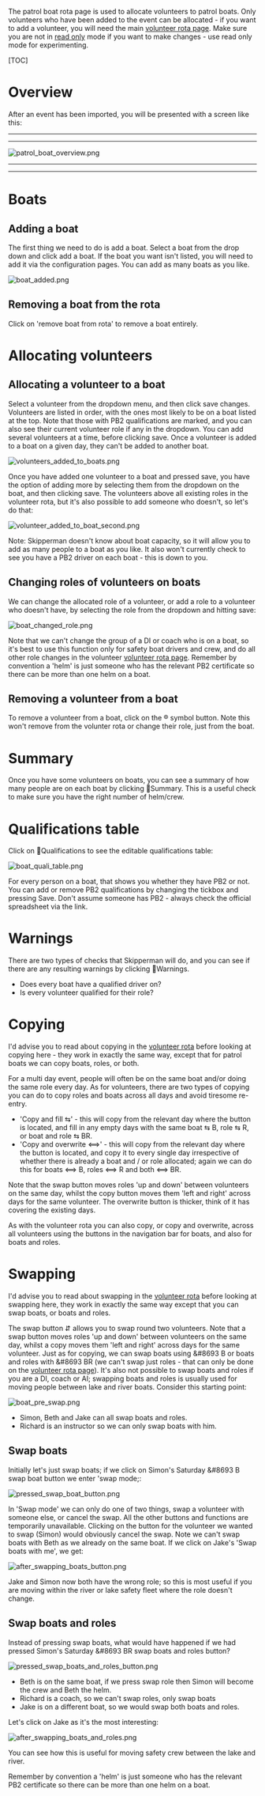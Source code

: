 The patrol boat rota page is used to allocate volunteers to patrol boats. Only volunteers who have been added to the event can be allocated - if you want to add a volunteer, you will need the main [volunteer rota page](volunteer_rota_help#add-a-volunteer). Make sure you are not in [read only](main-menu#read-only) mode if you want to make changes - use read only mode for experimenting.

[TOC]

# Overview

After an event has been imported, you will be presented with a screen like this:

***
***
![patrol_boat_overview.png](/static/patrol_boat_overview.png)
***
***


# Boats

## Adding a boat

The first thing we need to do is add a boat. Select a boat from the drop down and click add a boat. If the boat you want isn't listed, you will need to add it via the configuration pages. You can add as many boats as you like.

![boat_added.png](/static/boat_added.png)

## Removing a boat from the rota

Click on 'remove boat from rota' to remove a boat entirely. 

# Allocating volunteers 

## Allocating a volunteer to a boat

Select a volunteer from the dropdown menu, and then click save changes. Volunteers are listed in order, with the ones most likely to be on a boat listed at the top. Note that those with PB2 qualifications are marked, and you can also see their current volunteer role if any in the dropdown. You can add several volunteers at a time, before clicking save. Once a volunteer is added to a boat on a given day, they can't be added to another boat.

![volunteers_added_to_boats.png](/static/volunteers_added_to_boats.png)

Once you have added one volunteer to a boat and pressed save, you have the option of adding more by selecting them from the dropdown on the boat, and then clicking save. The volunteers above all existing roles in the volunteer rota, but it's also possible to add someone who doesn't, so let's do that:

![volunteer_added_to_boat_second.png](/static/volunteer_added_to_boat_second.png)

Note: Skipperman doesn't know about boat capacity, so it will allow you to add as many people to a boat as you like. It also won't currently check to see you have a PB2 driver on each boat - this is down to you.

## Changing roles of volunteers on boats

We can change the allocated role of a volunteer, or add a role to a volunteer who doesn't have, by selecting the role from the dropdown and hitting save:

![boat_changed_role.png](/static/boat_changed_role.png)

Note that we can't change the group of a DI or coach who is on a boat, so it's best to use this function only for safety boat drivers and crew, and do all other role changes in the volunteer [volunteer rota page](volunteer_rota_help#changing-roles-and-groups). Remember by convention a 'helm' is just someone who has the relevant PB2 certificate so there can be more than one helm on a boat.


## Removing a volunteer from a boat

To remove a volunteer from a boat, click on the &#174; symbol button. Note this won't remove from the volunter rota or change their role, just from the boat.


# Summary

Once you have some volunteers on boats, you can see a summary of how many people are on each boat by clicking &#17;Summary. This is a useful check to make sure you have the right number of helm/crew.

# Qualifications table

Click on &#17;Qualifications to see the editable qualifications table:

![boat_quali_table.png](/static/boat_quali_table.png)

For every person on a boat, that shows you whether they have PB2 or not. You can add or remove PB2 qualifications by changing the tickbox and pressing Save. Don't assume someone has PB2 - always check the official spreadsheet via the link.

# Warnings

There are two types of checks that Skipperman will do, and you can see if there are any resulting warnings by clicking &#17;Warnings.

- Does every boat have a qualified driver on?
- Is every volunteer qualified for their role?

# Copying

I'd advise you to read about copying in the [volunteer rota](volunteer_rota_help#copying) before looking at copying here - they work in exactly the same way, except that for patrol boats we can copy boats, roles, or both.

For a multi day event, people will often be on the same boat and/or doing the same role every day. As for volunteers, there are two types of copying you can do to copy roles and boats across all days and avoid tiresome re-entry.

- 'Copy and fill &#8646;' - this will copy from the relevant day where the button is located, and fill in any empty days with the same boat &#8646; B, role &#8646; R, or boat and role &#8646; BR.
- 'Copy and overwrite &#10234;' - this will copy from the relevant day where the button is located, and copy it to every single day irrespective of whether there is already a boat and / or role allocated; again we can do this for boats &#10234; B, roles &#10234; R and both &#10234; BR.

Note that the swap button moves roles 'up and down' between volunteers on the same day, whilst the copy button moves them 'left and right' across days for the same volunteer. The overwrite button is thicker, think of it has covering the existing days.

As with the volunteer rota you can also copy, or copy and overwrite, across all volunteers using the buttons in the navigation bar for boats, and also for boats and roles.

# Swapping

I'd advise you to read about swapping in the [volunteer rota](volunteer_rota_help#swapping) before looking at swapping here, they work in exactly the same way except that you can swap boats, or boats and roles.

The swap button &#8693; allows you to swap round two volunteers. Note that a swap button moves roles 'up and down' between volunteers on the same day, whilst a copy moves them 'left and right' across days for the same volunteer. Just as for copying, we can swap boats using &#8693 B or boats and roles with &#8693 BR (we can't swap just roles - that can only be done on the [volunteer rota page](volunteer_rota_help#swaps)). It's also not possible to swap boats and roles if you are a DI, coach or AI; swapping boats and roles is usually used for moving people between lake and river boats. Consider this starting point:

![boat_pre_swap.png](/static/boat_pre_swap.png)

- Simon, Beth and Jake can all swap boats and roles.
- Richard is an instructor so we can only swap boats with him.

## Swap boats

Initially let's just swap boats; if we click on Simon's Saturday  &#8693 B swap boat button we enter 'swap mode;:

![pressed_swap_boat_button.png](/static/pressed_swap_boat_button.png)

In 'Swap mode' we can only do one of two things, swap a volunteer with someone else, or cancel the swap. All the other buttons and functions are temporarily unavailable. Clicking on the button for the volunteer we wanted to swap (Simon) would obviously cancel the swap. Note we can't swap boats with Beth as we already on the same boat. If we click on Jake's 'Swap boats with me', we get:

![after_swapping_boats_button.png](/static/after_swapping_boats_button.png)

Jake and Simon now both have the wrong role; so this is most useful if you are moving within the river or lake safety fleet where the role doesn't change.

## Swap boats and roles

Instead of pressing swap boats, what would have happened if we had pressed Simon's Saturday  &#8693 BR swap boats and roles button?

![pressed_swap_boats_and_roles_button.png](/static/pressed_swap_boats_and_roles_button.png)

- Beth is on the same boat, if we press swap role then Simon will become the crew and Beth the helm.
- Richard is a coach, so we can't swap roles, only swap boats
- Jake is on a different boat, so we would swap both boats and roles.

Let's click on Jake as it's the most interesting:

![after_swapping_boats_and_roles.png](/static%2Fafter_swapping_boats_and_roles.png)

You can see how this is useful for moving safety crew between the lake and river.

Remember by convention a 'helm' is just someone who has the relevant PB2 certificate so there can be more than one helm on a boat.

